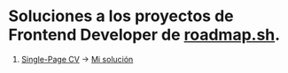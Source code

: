 # Soluciones a los proyectos de Frontend Developer de [roadmap.sh](https://roadmap.sh/).

1. [Single-Page CV](https://roadmap.sh/projects/single-page-cv) -> [Mi solución](https://github.com/lmateovf/Roadmap.sh-Frontend-Projects/tree/main/20241111%20SinglePageCV)
